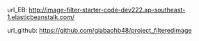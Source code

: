 url_EB: http://image-filter-starter-code-dev222.ap-southeast-1.elasticbeanstalk.com/

url_github: https://github.com/giabaohb48/project_filteredimage
